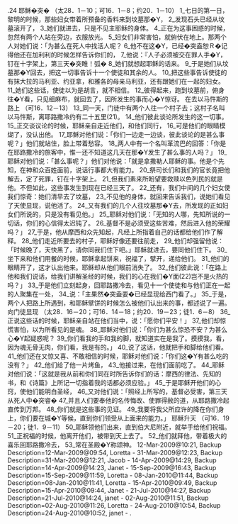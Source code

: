.24 
耶稣�突� 
（太28．1－10；可16．1－8；约20．1－10） 
1_七日的第一日，黎明的时候，那些妇女带着所预备的香料来到坟墓那�Y， 2_发现石头已经从坟墓滚开了， 3_她们就进去，只是不见主耶稣的身体。 4_正在为这事困惑的时候，忽然有两个人站在旁边，衣服放光。 5_妇女们非常害怕，就俯伏在地上。那两个人对她们说：「为甚么在死人中找活人呢？ 6_他不在这�Y，已经�突盍恕Ｒ�记得他还在加利利的时候怎样告诉你们的， 7_他说：『人子必须被交在罪人手�Y，钉在十字架上，第三天�突睢！弧� 8_她们就想起耶稣的话来。 9_于是她们从坟墓那�Y回去，把这一切事告诉十一个使徒和其余的人。 10_把这些事告诉使徒的有抹大拉的马利亚、约亚拿，和雅各的母亲马利亚，还有跟她们在一起的妇女。 11_她们这些话，使徒以为是胡言，就不相信。 12_彼得起来，跑到坟墓前，俯身往�Y看，只见细麻布，就回去了，因所发生的事而心�Y惊讶。 
在去以马忤斯的路上 
（可16．12－13） 
13_同一天，门徒中有两个人往一个村子去；这村子名叫以马忤斯，离耶路撒冷约有二十五里(21)。 14_他们彼此谈论所发生的这一切事。 15_正交谈议论的时候，耶稣亲自走近他们，和他们同行， 16_可是他们的眼睛模煳了，没认出他。 17_耶稣对他们说：「你们一边走一边谈，彼此谈论的是甚么事呢？」他们就站住，脸上带着愁容。 18_两人中有一个名叫革流巴的回答：「你是在耶路撒冷的旅客中，惟一还不知道这几天在那�Y发生了甚么事的人吗？」 19_耶稣对他们说：「甚么事呢？」他们对他说：「就是拿撒勒人耶稣的事。他是个先知，在神和众百姓面前，说话行事都大有能力。 20_祭司长们和我们的官长竟把他解去，定了死罪，钉在十字架上。 21_但我们素来所盼望要救赎以色列民的就是他。不但如此，这些事发生到现在已经三天了。 22_还有，我们中间的几个妇女使我们惊奇：她们清早去了坟墓， 23_不见他的身体，就回来告诉我们，说她们看见了天使显现，说他活了。 24_又有我们的几个人往坟墓那�Y去，所发现的正如妇女们所说的，只是没有看见他。」 25_耶稣对他们说：「无知的人哪，先知所说的一切话，你们的心信得太迟钝了。 26_基督不是必须受这些苦难，然后进入他的荣耀吗？」 27_于是，他从摩西和众先知起，凡经上所指着自己的话都给他们作了解释。 
28_他们走近所要去的村子，耶稣好像还要往前走， 29_他们却强留他说：「时候晚了，天快黑了，请你同我们住下吧。」耶稣就进去，要同他们住下。 30_坐下来和他们用餐的时候，耶稣拿起饼来，祝福了，擘开，递给他们。 31_他们的眼睛开了，这才认出他来。耶稣却从他们眼前消失了。 32_他们彼此说：「在路上他和我们说话，给我们讲解圣经的时候，我们的心在我们�Y面(22)岂不是火热的吗？」 
33_于是他们立刻起身，回耶路撒冷去，看见十一个使徒和与他们正在一起的人聚集在一处， 34_说：「主果然�突盍耍�已经显现给西门看了。」 35_于是，两个人把路上所遇到，和耶稣擘饼的时候怎么被他们认出来的事，都述说了一遍。 
向门徒显现 
（太28．16－20；可16．14－18；约20．19－23；徒1．6－8） 
36_正说这些话的时候，耶稣亲自站在他们当中，说：「愿你们平安！」 37_他们却惊慌害怕，以为所看见的是魂。 38_耶稣对他们说：「你们为甚么惊恐不安？为甚么心�Y起疑惑呢？ 39_你们看我的手和我的脚，就知道实在是我了。摸摸我，看，因为魂无骨无肉，你们看，我是有的。」 40_说了这话，他就把手和脚给他们看。 41_他们还在又惊又喜、不敢相信的时候，耶稣对他们说：「你们这�Y有甚么吃的没有？」 42_他们给了他一片烤鱼， 43_他接过来，在他们面前吃了。 
44_耶稣对他们说：「这就是我从前和你们同在时所告诉你们的话：摩西的律法、先知的书，和《诗篇》上所记一切指着我的话都必须应验。」 45_于是耶稣开他们的心窍，使他们能明白圣经， 46_又对他们说：「照经上所写的，基督必受害，第三天从死人中�突睿� 47_并且人们要奉他的名传悔改、使罪得赦的道，从耶路撒冷起直传到万邦。 48_你们就是这些事的见证。 49_我要将我父所应许的降在你们身上，你们要在城�Y等候，直到你们领受从上面来的能力。」 
耶稣升天 
（可16．19－20；徒1．9－11） 
50_耶稣领他们出来，直到伯大尼附近，就举手给他们祝福。 51_正祝福的时候，他离开他们，被带到天上去了。 52_他们就拜他，带着极大的喜乐回耶路撒冷去， 53_常在圣殿�Y称颂神。 
12-Mar-2009@10:21, Backup Description=12-Mar-2009@09:54, Loretta - 
31-Mar-2009@12:23, Backup Description=31-Mar-2009@12:21, Jacob - 
14-Apr-2009@14:29, Backup Description=14-Apr-2009@14:23, Janet - 
15-Sep-2009@16:43, Backup Description=15-Sep-2009@11:59, Loretta - 
08-Jan-2010@11:44, Backup Description=08-Jan-2010@11:41, Loretta - 
15-Apr-2010@09:49, Backup Description=15-Apr-2010@09:44, Janet - 
21-Jul-2010@14:27, Backup Description=21-Jul-2010@14:24, janet - 
02-Aug-2010@11:51, Backup Description=02-Aug-2010@11:26, Loretta - 
24-Aug-2010@10:54, Backup Description=24-Aug-2010@10:52, janet - 
.